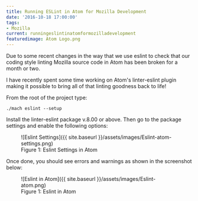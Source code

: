 ```yaml
---
title: Running ESLint in Atom for Mozilla Development
date: '2016-10-18 17:00:00'
tags:
- Mozilla
current: runningeslintinatomformozilladevelopment
featuredimage: Atom Logo.png
---
```


Due to some recent changes in the way that we use eslint to check that our coding style linting Mozilla source code in Atom has been broken for a month or two.

I have recently spent some time working on Atom's linter-eslint plugin making it possible to bring all of that linting goodness back to life!

From the root of the project type:

```
./mach eslint --setup
```

Install the linter-eslint package v.8.00 or above. Then go to the package settings and enable the following options:

<figure markdown="1">
  ![Eslint Settings]({{ site.baseurl }}/assets/images/Eslint-atom-settings.png)
  <figcaption>Figure 1: Eslint Settings in Atom</figcaption>
</figure>

Once done, you should see errors and warnings as shown in the screenshot below:

<figure markdown="1">
  ![Eslint in Atom]({{ site.baseurl }}/assets/images/Eslint-atom.png)
  <figcaption>Figure 1: Eslint in Atom</figcaption>
</figure>
